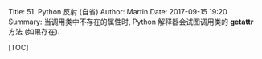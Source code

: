 Title: 51. Python 反射 (自省)
Author: Martin
Date: 2017-09-15 19:20
Summary: 当调用类中不存在的属性时, Python 解释器会试图调用类的 __getattr__ 方法 (如果存在).

[TOC]

